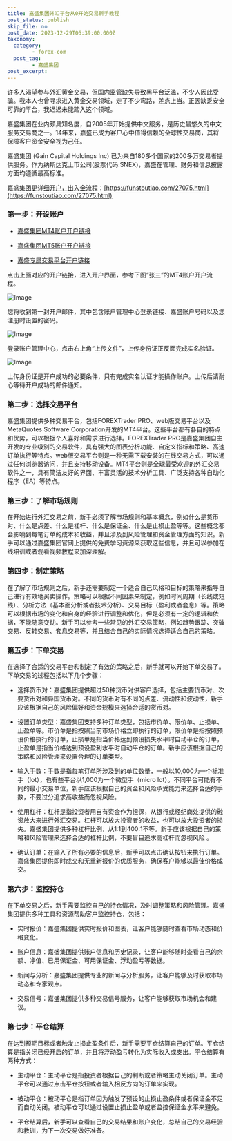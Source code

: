 ```yaml
---
title: 嘉盛集团外汇平台从0开始交易新手教程
post_status: publish
skip_file: no
post_date: 2023-12-29T06:39:00.000Z
taxonomy:
  category:
        - forex-com
  post_tag:
        - 嘉盛集团
post_excerpt: 
---
```

许多人渴望参与外汇黄金交易，但国内监管缺失导致黑平台泛滥，不少人因此受骗。我本人也曾寻求进入黄金交易领域，走了不少弯路，差点上当。正因缺乏安全可靠的平台，我迟迟未能踏入这个领域。

嘉盛集团在业内颇具知名度，自2005年开始提供中文服务，是历史最悠久的中文服务交易商之一。14年来，嘉盛已成为客户心中值得信赖的全球性交易商，其将保障客户资金安全视为己任。

嘉盛集团 (Gain Capital Holdings Inc) 已为来自180多个国家的200多万交易者提供服务。作为纳斯达克上市公司(股票代码:SNEX)，嘉盛在管理、财务和信息披露方面均遵循最高标准。

[嘉盛集团更详细开户，出入金流程](https://funstoutiao.com/27075.html)：[https://funstoutiao.com/27075.html](https://funstoutiao.com/27075.html)

### 第一步：开设账户

* [嘉盛集团MT4账户开户链接](https://s.ssgg.net/jsmt4)

* [嘉盛集团MT5账户开户链接](https://s.ssgg.net/jsmt5)

* [嘉盛专属交易平台开户链接](https://s.ssgg.net/js)

点击上面对应的开户链接，进入开户界面，参考下图“张三”的MT4账户开户流程。

![Image](https://prod-files-secure.s3.us-west-2.amazonaws.com/39ed1227-6d7d-4570-be36-9ccd4a2c4241/7a167aea-686b-400d-af59-4e18eb607a40/640.png?X-Amz-Algorithm=AWS4-HMAC-SHA256&X-Amz-Content-Sha256=UNSIGNED-PAYLOAD&X-Amz-Credential=ASIAZI2LB4662Y5OUURN%2F20251014%2Fus-west-2%2Fs3%2Faws4_request&X-Amz-Date=20251014T221309Z&X-Amz-Expires=3600&X-Amz-Security-Token=IQoJb3JpZ2luX2VjEL7%2F%2F%2F%2F%2F%2F%2F%2F%2F%2FwEaCXVzLXdlc3QtMiJHMEUCIGzfWpnxCpTEdBZyOLQZeVqTStYNSCR%2BUxN8SMRWy%2F3IAiEAttvgNKhDZM%2B4AMvC48SDk1RkyyK7vgMNvnoEenN%2BjpUq%2FwMIZxAAGgw2Mzc0MjMxODM4MDUiDNRJUU07MSrnaCrEaSrcA91NP9LLqLJXgQpOiCaFsYgoQHNhwA%2B7ojWGJkz29t4QgV7DsL2p1%2Buf46nkrWyZJ%2FGqSBxocIR47h8%2F2ddWL%2Fc%2B5rRcW4JupdcjXmULxE4Qc%2BLee30fSyOsLF%2B22ZGVO0yodWS5uKa6W6Ye8aiYAmLPucKLXPD2qLE2G5xOSVe7FRI6PABMI7wUxKOk7L93vlIiUk2E%2BGggpoF%2F94ShxAhVnCVCo9XTYcYEwUTQh%2F2ubHTya9rCTzOjHiNQUAUInZXcyX6nTz%2FXbBIUxLIPrcJ9v35vEAFP158Qu6DnUqL7NpxVQ5EY1E1T%2BMHXYsfTzIO%2FQU7J1degUOYnfu85JzUBWYarcCU6isrNWslQEv8znqZawNkatIlK2ODrKBJXJub0S4QHov4heIirwx%2Bo5hhXgR6IdU%2FW3%2FMKkvfoA7E9aKmnVpQ9DmVeBt6UxRkLVwHxa25xhu9ZwQm8C1liZ1eyMF0jCXwDlZ21AwqoYiVbaF1Bdb1dZdk%2B4nwCvFaNtZC5eKK8xBGq55kMCEfgJEa822oo0OFPHpF3CzTrum7lDE%2FWrNP2zi107tbUBYASHKxLD4fNdur%2BbPFBwqeCsfVkASPGqo%2FiCUz5YwdcVzX%2FY8qCFMtYnKIxCLDGMPSCu8cGOqUBUjapzrm0UpsrGabliv2xx83UuJgZToeUJocDrkM0ganSEsJa70g%2BcuRPEkaKjqwmsZ2Eki0LAtxVo0By8w3MiVtDYmIhETLL9XOJWOn76sAo0ejsipO5ISbesJy5c42AGAv2nHEgQK24JJ2eNys%2FYOuy7nWXQLRn5bwOmWUndBORzSN%2FErikR7iO2B6Ib8yz3%2F9mOOvy6YChgPpdwnAxCyEsnxeX&X-Amz-Signature=b4f0cb126e4cdb99f9184c2aff82e828190c7f695c28a17f645070af7e167a1b&X-Amz-SignedHeaders=host&x-amz-checksum-mode=ENABLED&x-id=GetObject)

您将收到第一封开户邮件，其中包含账户管理中心登录链接、嘉盛账户号码以及您注册时设置的密码。

![Image](https://prod-files-secure.s3.us-west-2.amazonaws.com/39ed1227-6d7d-4570-be36-9ccd4a2c4241/eaa1c6b3-2877-4284-a0e1-530e222c27fb/image.png?X-Amz-Algorithm=AWS4-HMAC-SHA256&X-Amz-Content-Sha256=UNSIGNED-PAYLOAD&X-Amz-Credential=ASIAZI2LB4662Y5OUURN%2F20251014%2Fus-west-2%2Fs3%2Faws4_request&X-Amz-Date=20251014T221309Z&X-Amz-Expires=3600&X-Amz-Security-Token=IQoJb3JpZ2luX2VjEL7%2F%2F%2F%2F%2F%2F%2F%2F%2F%2FwEaCXVzLXdlc3QtMiJHMEUCIGzfWpnxCpTEdBZyOLQZeVqTStYNSCR%2BUxN8SMRWy%2F3IAiEAttvgNKhDZM%2B4AMvC48SDk1RkyyK7vgMNvnoEenN%2BjpUq%2FwMIZxAAGgw2Mzc0MjMxODM4MDUiDNRJUU07MSrnaCrEaSrcA91NP9LLqLJXgQpOiCaFsYgoQHNhwA%2B7ojWGJkz29t4QgV7DsL2p1%2Buf46nkrWyZJ%2FGqSBxocIR47h8%2F2ddWL%2Fc%2B5rRcW4JupdcjXmULxE4Qc%2BLee30fSyOsLF%2B22ZGVO0yodWS5uKa6W6Ye8aiYAmLPucKLXPD2qLE2G5xOSVe7FRI6PABMI7wUxKOk7L93vlIiUk2E%2BGggpoF%2F94ShxAhVnCVCo9XTYcYEwUTQh%2F2ubHTya9rCTzOjHiNQUAUInZXcyX6nTz%2FXbBIUxLIPrcJ9v35vEAFP158Qu6DnUqL7NpxVQ5EY1E1T%2BMHXYsfTzIO%2FQU7J1degUOYnfu85JzUBWYarcCU6isrNWslQEv8znqZawNkatIlK2ODrKBJXJub0S4QHov4heIirwx%2Bo5hhXgR6IdU%2FW3%2FMKkvfoA7E9aKmnVpQ9DmVeBt6UxRkLVwHxa25xhu9ZwQm8C1liZ1eyMF0jCXwDlZ21AwqoYiVbaF1Bdb1dZdk%2B4nwCvFaNtZC5eKK8xBGq55kMCEfgJEa822oo0OFPHpF3CzTrum7lDE%2FWrNP2zi107tbUBYASHKxLD4fNdur%2BbPFBwqeCsfVkASPGqo%2FiCUz5YwdcVzX%2FY8qCFMtYnKIxCLDGMPSCu8cGOqUBUjapzrm0UpsrGabliv2xx83UuJgZToeUJocDrkM0ganSEsJa70g%2BcuRPEkaKjqwmsZ2Eki0LAtxVo0By8w3MiVtDYmIhETLL9XOJWOn76sAo0ejsipO5ISbesJy5c42AGAv2nHEgQK24JJ2eNys%2FYOuy7nWXQLRn5bwOmWUndBORzSN%2FErikR7iO2B6Ib8yz3%2F9mOOvy6YChgPpdwnAxCyEsnxeX&X-Amz-Signature=5f11e9a0f11b7c4b7bdd18bc30cb4bbf2981166845961e131754de607809cc12&X-Amz-SignedHeaders=host&x-amz-checksum-mode=ENABLED&x-id=GetObject)

登录账户管理中心，点击右上角“上传文件”，上传身份证正反面完成实名验证。

![Image](https://prod-files-secure.s3.us-west-2.amazonaws.com/39ed1227-6d7d-4570-be36-9ccd4a2c4241/54090639-09fc-46b4-a135-e0289f707147/image.png?X-Amz-Algorithm=AWS4-HMAC-SHA256&X-Amz-Content-Sha256=UNSIGNED-PAYLOAD&X-Amz-Credential=ASIAZI2LB4662Y5OUURN%2F20251014%2Fus-west-2%2Fs3%2Faws4_request&X-Amz-Date=20251014T221309Z&X-Amz-Expires=3600&X-Amz-Security-Token=IQoJb3JpZ2luX2VjEL7%2F%2F%2F%2F%2F%2F%2F%2F%2F%2FwEaCXVzLXdlc3QtMiJHMEUCIGzfWpnxCpTEdBZyOLQZeVqTStYNSCR%2BUxN8SMRWy%2F3IAiEAttvgNKhDZM%2B4AMvC48SDk1RkyyK7vgMNvnoEenN%2BjpUq%2FwMIZxAAGgw2Mzc0MjMxODM4MDUiDNRJUU07MSrnaCrEaSrcA91NP9LLqLJXgQpOiCaFsYgoQHNhwA%2B7ojWGJkz29t4QgV7DsL2p1%2Buf46nkrWyZJ%2FGqSBxocIR47h8%2F2ddWL%2Fc%2B5rRcW4JupdcjXmULxE4Qc%2BLee30fSyOsLF%2B22ZGVO0yodWS5uKa6W6Ye8aiYAmLPucKLXPD2qLE2G5xOSVe7FRI6PABMI7wUxKOk7L93vlIiUk2E%2BGggpoF%2F94ShxAhVnCVCo9XTYcYEwUTQh%2F2ubHTya9rCTzOjHiNQUAUInZXcyX6nTz%2FXbBIUxLIPrcJ9v35vEAFP158Qu6DnUqL7NpxVQ5EY1E1T%2BMHXYsfTzIO%2FQU7J1degUOYnfu85JzUBWYarcCU6isrNWslQEv8znqZawNkatIlK2ODrKBJXJub0S4QHov4heIirwx%2Bo5hhXgR6IdU%2FW3%2FMKkvfoA7E9aKmnVpQ9DmVeBt6UxRkLVwHxa25xhu9ZwQm8C1liZ1eyMF0jCXwDlZ21AwqoYiVbaF1Bdb1dZdk%2B4nwCvFaNtZC5eKK8xBGq55kMCEfgJEa822oo0OFPHpF3CzTrum7lDE%2FWrNP2zi107tbUBYASHKxLD4fNdur%2BbPFBwqeCsfVkASPGqo%2FiCUz5YwdcVzX%2FY8qCFMtYnKIxCLDGMPSCu8cGOqUBUjapzrm0UpsrGabliv2xx83UuJgZToeUJocDrkM0ganSEsJa70g%2BcuRPEkaKjqwmsZ2Eki0LAtxVo0By8w3MiVtDYmIhETLL9XOJWOn76sAo0ejsipO5ISbesJy5c42AGAv2nHEgQK24JJ2eNys%2FYOuy7nWXQLRn5bwOmWUndBORzSN%2FErikR7iO2B6Ib8yz3%2F9mOOvy6YChgPpdwnAxCyEsnxeX&X-Amz-Signature=3a8844538616032e94da2f98319e59bfd9d23ecdc0bab19e2f962a4396527586&X-Amz-SignedHeaders=host&x-amz-checksum-mode=ENABLED&x-id=GetObject)

上传身份证是开户成功的必要条件，只有完成实名认证才能操作账户。上传后请耐心等待开户成功的邮件通知。

### 第二步：选择交易平台

嘉盛集团提供多种交易平台，包括FOREXTrader PRO、web版交易平台以及MetaQuotes Software Corporation开发的MT4平台。这些平台都有各自的特点和优势，可以根据个人喜好和需求进行选择。FOREXTrader PRO是嘉盛集团自主开发的专业级别的交易软件，具有强大的图表分析功能、自定义指标和策略、高速订单执行等特点。web版交易平台则是一种无需下载安装的在线交易方式，可以通过任何浏览器访问，并且支持移动设备。MT4平台则是全球最受欢迎的外汇交易软件之一，具有简洁友好的界面、丰富灵活的技术分析工具、广泛支持各种自动化程序（EA）等特点。

### 第三步：了解市场规则

在开始进行外汇交易之前，新手必须了解市场规则和基本概念，例如什么是货币对、什么是点差、什么是杠杆、什么是保证金、什么是止损止盈等等。这些概念都会影响到每笔订单的成本和收益，并且涉及到风险管理和资金管理方面的知识。新手可以通过嘉盛集团官网上提供的免费学习资源来获取这些信息，并且可以参加在线培训或者观看视频教程来加深理解。

### 第四步：制定策略

在了解了市场规则之后，新手还需要制定一个适合自己风格和目标的策略来指导自己进行有效地买卖操作。策略可以根据不同因素来制定，例如时间周期（长线或短线）、分析方法（基本面分析或者技术分析）、交易目标（盈利或者套息）等。策略可以根据市场的变化和自身的经验进行调整和优化，但是必须有一定的逻辑和依据，不能随意变动。新手可以参考一些常见的外汇交易策略，例如趋势跟踪、突破交易、反转交易、套息交易等，并且结合自己的实际情况选择适合自己的策略。

### 第五步：下单交易

在选择了合适的交易平台和制定了有效的策略之后，新手就可以开始下单交易了。下单交易的过程包括以下几个步骤：

* 选择货币对：嘉盛集团提供超过50种货币对供客户选择，包括主要货币对、次要货币对和异国货币对。不同的货币对有不同的点差、流动性和波动性，新手应该根据自己的风险偏好和资金规模来选择合适的货币对。

* 设置订单类型：嘉盛集团支持多种订单类型，包括市价单、限价单、止损单、止盈单等。市价单是指按照当前市场价格立即执行的订单，限价单是指按照预设价格执行的订单，止损单是指当价格达到预设损失水平时自动平仓的订单，止盈单是指当价格达到预设盈利水平时自动平仓的订单。新手应该根据自己的策略和风险管理来设置合理的订单类型。

* 输入手数：手数是指每笔订单所涉及到的单位数量，一般以10,000为一个标准手（lot），也有些平台以1,000为一个微型手（micro lot）。不同平台可能有不同的最小交易单位，新手应该根据自己的资金和风险承受能力来选择合适的手数，不要过分追求高收益而忽视风险。

* 使用杠杆：杠杆是指投资者用自有资金作为担保，从银行或经纪商处提供的融资放大来进行外汇交易。杠杆可以放大投资者的收益，也可以放大投资者的损失。嘉盛集团提供多种杠杆比例，从1:1到400:1不等。新手应该根据自己的策略和风险管理来选择合适的杠杆比例，不要盲目追求高杠杆而忽视风险 。

* 确认订单：在输入了所有必要的信息后，新手可以点击确认按钮来执行订单。嘉盛集团提供即时成交和无重新报价的优质服务，确保客户能够以最佳价格成交。

### 第六步：监控持仓

在下单交易之后，新手需要监控自己的持仓情况，及时调整策略和风险管理。嘉盛集团提供多种工具和资源帮助客户监控持仓，包括：

* 实时报价：嘉盛集团提供实时报价和图表，让客户能够随时查看市场动态和价格变化。

* 账户信息：嘉盛集团提供账户信息和历史记录，让客户能够随时查看自己的余额、净值、已用保证金、可用保证金、浮动盈亏等数据。

* 新闻与分析：嘉盛集团提供专业的新闻与分析服务，让客户能够及时获取市场动态和专家观点。

* 交易信号：嘉盛集团提供多种交易信号服务，让客户能够获取市场机会和建议。

### 第七步：平仓结算

在达到预期目标或者触发止损止盈条件后，新手需要平仓结算自己的订单。平仓结算是指关闭已经开启的订单，并且将浮动盈亏转化为实际收入或支出。平仓结算有两种方式：

* 主动平仓：主动平仓是指投资者根据自己的判断或者策略主动关闭订单。主动平仓可以通过点击平仓按钮或者输入相反方向的订单来实现。

* 被动平仓：被动平仓是指订单因为触发了预设的止损止盈条件或者保证金不足而自动关闭。被动平仓可以通过设置止损止盈单或者监控保证金水平来避免。

* 平仓结算后，新手可以查看自己的交易结果和账户变化，总结自己的交易经验和教训，为下一次交易做好准备。